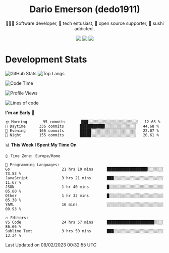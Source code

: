 <div align="center">
  
# Dario Emerson (dedo1911)
👨🏼‍💻 Software developer, 🔧 tech entusiast, 🙌 open source supporter, 🍣 sushi addicted .

[![](https://img.shields.io/badge/-Linkedin-informational?style=for-the-badge&logo=linkedin&logoColor=white&color=2867B2)](http://linkedin.com/in/dedo1911)
[![](https://img.shields.io/badge/-Telegram-informational?style=for-the-badge&logo=telegram&logoColor=white&color=0088cc)](https://t.me/dedo1911)
[![](https://img.shields.io/badge/-Facebook-informational?style=for-the-badge&logo=facebook&logoColor=white&color=3b5998)](https://fb.com/dedo1911)

</div>

# Development Stats

![GitHub Stats](https://github-readme-stats.vercel.app/api?username=dedo1911&hide=&count_private=true&title_color=84cc16&text_color=ffffff&icon_color=84cc16&bg_color=1c1917&hide_border=true&border_radius=0&show_icons=true)
![Top Langs](https://github-readme-stats.vercel.app/api/top-langs/?username=dedo1911&theme=chartreuse-dark&layout=compact)

<!--START_SECTION:waka-->
![Code Time](http://img.shields.io/badge/Code%20Time-1%2C257%20hrs%2011%20mins-blue)

![Profile Views](http://img.shields.io/badge/Profile%20Views-0-blue)

![Lines of code](https://img.shields.io/badge/From%20Hello%20World%20I%27ve%20Written-53%20Thousand%20lines%20of%20code-blue)

**I'm an Early 🐤** 

```text
🌞 Morning       95 commits       ███░░░░░░░░░░░░░░░░░░░░░░   12.63 % 
🌆 Daytime      336 commits       ███████████░░░░░░░░░░░░░░   44.68 % 
🌃 Evening      166 commits       █████░░░░░░░░░░░░░░░░░░░░   22.07 % 
🌙 Night        155 commits       █████░░░░░░░░░░░░░░░░░░░░   20.61 % 

```


📊 **This Week I Spent My Time On** 

```text
⌚︎ Time Zone: Europe/Rome

💬 Programming Languages: 
Go                       21 hrs 10 mins      ██████████████████░░░░░░░   73.53 % 
JavaScript               3 hrs 21 mins       ███░░░░░░░░░░░░░░░░░░░░░░   11.67 % 
JSON                     1 hr 40 mins        █░░░░░░░░░░░░░░░░░░░░░░░░   05.80 % 
Other                    1 hr 32 mins        █░░░░░░░░░░░░░░░░░░░░░░░░   05.38 % 
YAML                     16 mins             ░░░░░░░░░░░░░░░░░░░░░░░░░   00.93 % 

🔥 Editors: 
VS Code                  24 hrs 57 mins      █████████████████████░░░░   86.66 % 
Sublime Text             3 hrs 50 mins       ███░░░░░░░░░░░░░░░░░░░░░░   13.34 % 

```


 Last Updated on 09/02/2023 00:32:55 UTC
<!--END_SECTION:waka-->

<!--
**dedo1911/dedo1911** is a ✨ _special_ ✨ repository because its `README.md` (this file) appears on your GitHub profile.

Here are some ideas to get you started:

- 🔭 I’m currently working on ...
- 🌱 I’m currently learning ...
- 👯 I’m looking to collaborate on ...
- 🤔 I’m looking for help with ...
- 💬 Ask me about ...
- 📫 How to reach me: ...
- 😄 Pronouns: ...
- ⚡ Fun fact: ...
-->
